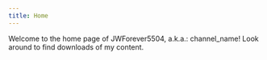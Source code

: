 ```yaml
---
title: Home
--- 
```


Welcome to the home page of JWForever5504, a.k.a.: channel_name! Look around to find downloads of my content.

